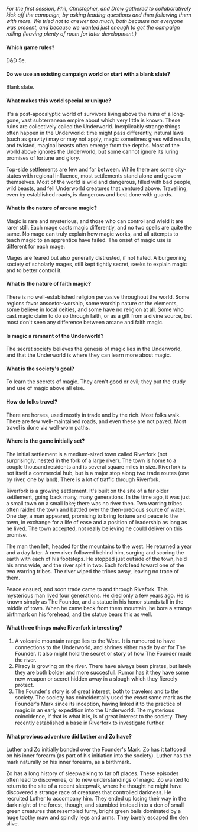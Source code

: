 _For the first session, Phil, Christopher, and Drew gathered to collaboratively kick off the campaign, by asking leading questions and then following them with more. We tried not to answer too much, both because not everyone was present, and because we wanted just enough to get the campaign rolling (leaving plenty of room for later development.)_

#### Which game rules?
D&D 5e.

#### Do we use an existing campaign world or start with a blank slate?
Blank slate.

#### What makes this world special or unique?
It's a post-apocalyptic world of survivors living above the ruins of a long-gone, vast subterranean empire about which very little is known. These ruins are collectively called the Underworld. Inexplicably strange things often happen in the Underworld: time might pass differently, natural laws (such as gravity) may or may not apply, magic sometimes gives wild results, and twisted, magical beasts often emerge from the depths. Most of the world above ignores the Underworld, but some cannot ignore its luring promises of fortune and glory.

Top-side settlements are few and far between. While there are some city-states with regional influence, most settlements stand alone and govern themselves. Most of the world is wild and dangerous, filled with bad people, wild beasts, and fell Underworld creatures that ventured above. Travelling, even by established roads, is dangerous and best done with guards.

#### What is the nature of arcane magic?
Magic is rare and mysterious, and those who can control and wield it are rarer still. Each mage casts magic differently, and no two spells are quite the same. No mage can truly explain how magic works, and all attempts to teach magic to an apprentice have failed. The onset of magic use is different for each mage.

Mages are feared but also generally distrusted, if not hated. A burgeoning society of scholarly mages, still kept tightly secret, seeks to explain magic and to better control it.

#### What is the nature of faith magic?
There is no well-established religion pervasive throughout the world. Some regions favor anscetor-worship, some worship nature or the elements, some believe in local deities, and some have no religion at all. Some who cast magic claim to do so through faith, or as a gift from a divine source, but most don't seen any difference between arcane and faith magic.

#### Is magic a remnant of the Underworld?
The secret society believes the genesis of magic lies in the Underworld, and that the Underworld is where they can learn more about magic.

#### What is the society's goal?
To learn the secrets of magic. They aren't good or evil; they put the study and use of magic above all else.

#### How do folks travel?
There are horses, used mostly in trade and by the rich. Most folks walk. There are few well-maintained roads, and even these are not paved. Most travel is done via well-worn paths.

#### Where is the game initially set?
The initial settlement is a medium-sized town called Riverfork (not surprisingly, nested in the fork of a large river). The town is home to a couple thousand residents and is several square miles in size. Riverfork is not itself a commercial hub, but is a major stop along two trade routes (one by river, one by land). There is a lot of traffic through Riverfork.

Riverfork is a growing settlement. It's built on the site of a far older settlement, going back many, many generations. In the time ago, it was just a small town on a small lake; there was no river then. Two warring tribes often raided the town and battled over the then-precious source of water. One day, a man appeared, promising to bring fortune and peace to the town, in exchange for a life of ease and a position of leadership as long as he lived. The town accepted, not really believing he could deliver on this promise.

The man then left, headed for the mountains to the west. He returned a year and a day later. A new river followed behind him, surging and scoring the earth with each of his footsteps. He stopped just outside of the town, held his arms wide, and the river split in two. Each fork lead toward one of the two warring tribes. The river wiped the tribes away, leaving no trace of them.

Peace ensued, and soon trade came to and through Rivefork. This mysterious man lived four generations. He died only a few years ago. He is known simply as The Founder, and a statue in his honor stands tall in the middle of town. When he came back from them mountain, he bore a strange birthmark on his forehead, and the statue bears this as well.

#### What three things make Riverfork interesting?
1. A volcanic mountain range lies to the West. It is rumoured to have connections to the Underworld, and shrines either made by or for The Founder. It also might hold the secret or story of how The Founder made the river.
2. Piracy is growing on the river. There have always been pirates, but lately they are both bolder and more succesfull. Rumor has it they have some new weapon or secret hidden away in a slough which they fiercely protect.
3. The Founder's story is of great interest, both to travelers and to the society. The society has coincidentally used the _exact_ same mark as the Founder's Mark since its inception, having linked it to the practice of magic in an early expedition into the Underworld. The mysterious coincidence, if that is what it is, is of great interest to the society. They recently established a base in Riverfork to investigate further.

#### What previous adventure did Luther and Zo have?

Luther and Zo initially bonded over the Founder's Mark. Zo has it tattooed on his inner forearm (as part of his initiation into the society). Luther has the mark naturally on his inner forearm, as a birthmark.

Zo has a long history of sleepwalking to far off places. These episodes often lead to discoveries, or to new understandings of magic. Zo wanted to return to the site of a recent sleepwalk, where he thought he might have discovered a strange race of creatures that controlled darkness. He recruited Luther to accompany him. They ended up losing their way in the dark night of the forest, though, and stumbled instead into a den of small green creatures that resembled furry, bright green balls dominated by a huge toothy maw and spindly legs and arms. They barely escaped the den alive.
